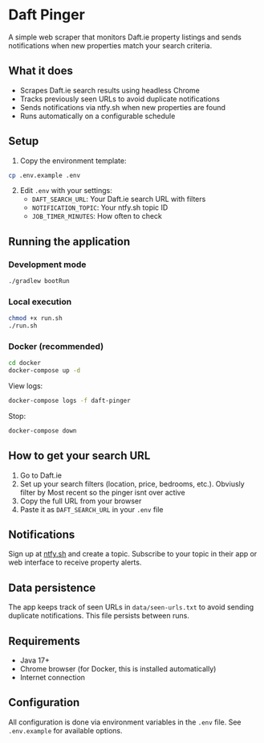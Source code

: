 # Daft Pinger

A simple web scraper that monitors Daft.ie property listings and sends notifications when new properties match your search criteria.

## What it does

- Scrapes Daft.ie search results using headless Chrome
- Tracks previously seen URLs to avoid duplicate notifications
- Sends notifications via ntfy.sh when new properties are found
- Runs automatically on a configurable schedule

## Setup

1. Copy the environment template:
```bash
cp .env.example .env
```

2. Edit `.env` with your settings:
   - `DAFT_SEARCH_URL`: Your Daft.ie search URL with filters
   - `NOTIFICATION_TOPIC`: Your ntfy.sh topic ID
   - `JOB_TIMER_MINUTES`: How often to check 

## Running the application

### Development mode
```bash
./gradlew bootRun
```

### Local execution
```bash
chmod +x run.sh
./run.sh
```

### Docker (recommended)
```bash
cd docker
docker-compose up -d
```

View logs:
```bash
docker-compose logs -f daft-pinger
```

Stop:
```bash
docker-compose down
```

## How to get your search URL

1. Go to Daft.ie
2. Set up your search filters (location, price, bedrooms, etc.). Obviusly filter by Most recent so the pinger isnt over active
3. Copy the full URL from your browser
4. Paste it as `DAFT_SEARCH_URL` in your `.env` file

## Notifications

Sign up at [ntfy.sh](https://ntfy.sh) and create a topic. Subscribe to your topic in their app or web interface to receive property alerts.

## Data persistence

The app keeps track of seen URLs in `data/seen-urls.txt` to avoid sending duplicate notifications. This file persists between runs.

## Requirements

- Java 17+
- Chrome browser (for Docker, this is installed automatically)
- Internet connection

## Configuration

All configuration is done via environment variables in the `.env` file. See `.env.example` for available options.